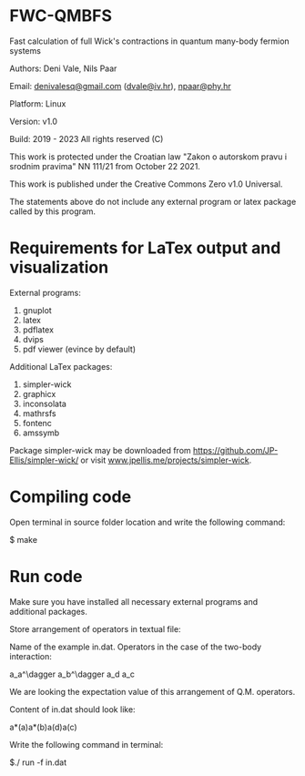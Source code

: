 # FWC-QMBFS
Fast calculation of full Wick's contractions in quantum many-body fermion systems

Authors: Deni Vale, Nils Paar

Email: denivalesq@gmail.com (dvale@iv.hr), npaar@phy.hr

Platform: Linux

Version: v1.0

Build: 2019 - 2023  All rights reserved (C)

This work is protected under the Croatian law "Zakon o autorskom pravu i srodnim pravima" NN 111/21 from October 22 2021.

This work is published under the Creative Commons Zero v1.0 Universal.

The statements above do not include any external program or latex package called by this program.

# Requirements for LaTex output and visualization

External programs: 
1) gnuplot 
2) latex 
3) pdflatex
4) dvips
5) pdf viewer (evince by default) 

Additional LaTex packages: 
1) simpler-wick 
2) graphicx
3) inconsolata
4) mathrsfs
5) fontenc
6) amssymb  

Package simpler-wick may be downloaded from https://github.com/JP-Ellis/simpler-wick/ or visit www.jpellis.me/projects/simpler-wick.

# Compiling code

Open terminal in source folder location and write the following command:

$ make

# Run code

Make sure you have installed all necessary external programs and additional packages.

Store arrangement of operators in textual file:

Name of the example in.dat. Operators in the case of the two-body interaction:

a_a^\dagger a_b^\dagger a_d a_c

We are looking the expectation value of this arrangement of Q.M. operators.

Content of in.dat should look like:

a*(a)a*(b)a(d)a(c)

Write the following command in terminal:

$./ run -f in.dat

